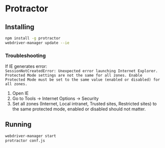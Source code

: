# Protractor

## Installing

```bash
npm install -g protractor
webdriver-manager update --ie
```

### Troubleshooting

If IE generates error:  
`SessionNotCreatedError: Unexpected error launching Internet Explorer.
Protected Mode settings are not the same for all zones.
Enable Protected Mode must be set to the same value (enabled or disabled) for all zones.`

1. Open IE
2. Go to Tools -> Internet Options -> Security
3. Set all zones (Internet, Local intranet, Trusted sites, Restricted sites) to the same protected mode,
   enabled or disabled should not matter.

## Running

```bash
webdriver-manager start
protractor conf.js
```
